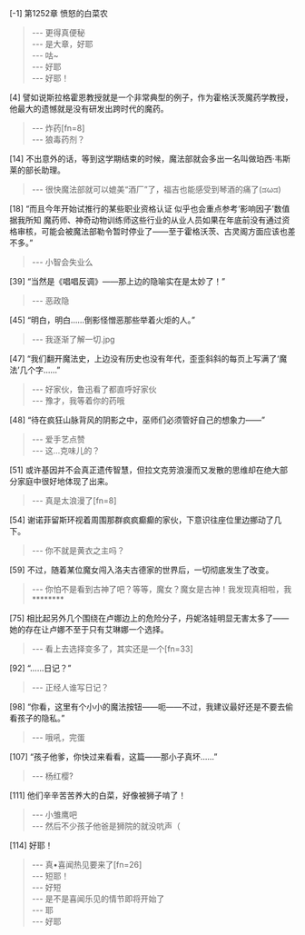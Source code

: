 
[-1] 第1252章 愤怒的白菜农
>--- 更得真便秘<br>
>--- 是大章，好耶<br>
>--- 咕~<br>
>--- 好耶<br>
>--- 好耶！<br>

[4] 譬如说斯拉格霍恩教授就是一个非常典型的例子，作为霍格沃茨魔药学教授，他最大的遗憾就是没有研发出跨时代的魔药。
>--- 炸药[fn=8]<br>
>--- 狼毒药剂？<br>

[14] 不出意外的话，等到这学期结束的时候，魔法部就会多出一名叫做珀西·韦斯莱的部长助理。
>--- 很快魔法部就可以媲美“酒厂”了，福吉也能感受到琴酒的痛了(ಡωಡ)<br>

[18] “而且今年开始试推行的某些职业资格认证 似乎也会重点参考‘影响因子’数值 据我所知 魔药师、神奇动物训练师这些行业的从业人员如果在年底前没有通过资格审核，可能会被魔法部勒令暂时停业了——至于霍格沃茨、古灵阁方面应该也差不多。”
>--- 小智会失业么<br>

[39] “当然是《唱唱反调》——那上边的隐喻实在是太妙了！”
>--- 恶政隐<br>

[45] “明白，明白……倒影怪憎恶那些举着火炬的人。”
>--- 我逐渐了解一切.jpg<br>

[47] “我们翻开魔法史，上边没有历史也没有年代，歪歪斜斜的每页上写满了‘魔法’几个字……”
>--- 好家伙，鲁迅看了都直呼好家伙<br>
>--- 豫才，我等着你的药哦<br>

[48] “待在疯狂山脉背风的阴影之中，巫师们必须管好自己的想象力——”
>--- 爱手艺点赞<br>
>--- 这…克味儿的？<br>

[51] 或许基因并不会真正遗传智慧，但拉文克劳浪漫而又发散的思维却在绝大部分家庭中很好地体现了出来。
>--- 真是太浪漫了[fn=8]<br>

[54] 谢诺菲留斯环视着周围那群疯疯癫癫的家伙，下意识往座位里边挪动了几下。
>--- 你不就是黄衣之主吗？<br>

[59] 不过，随着某位魔女闯入洛夫古德家的世界后，一切彻底发生了改变。
>--- 你怕不是看到古神了吧？等等，魔女？魔女是古神！我发现真相啦，我********<br>

[75] 相比起另外几个围绕在卢娜边上的危险分子，丹妮洛娃明显无害太多了——她的存在让卢娜不至于只有艾琳娜一个选择。
>--- 看上去选择变多了，其实还是一个[fn=33]<br>

[92] “……日记？”
>--- 正经人谁写日记？<br>

[98] “你看，这里有个小小的魔法按钮——呃——不过，我建议最好还是不要去偷看孩子的隐私。”
>--- 哦吼，完蛋<br>

[107] “孩子他爹，你快过来看看，这篇——那小子真坏……”
>--- 杨红樱?<br>

[111] 他们辛辛苦苦养大的白菜，好像被狮子啃了！
>--- 小雏鹰吧<br>
>--- 然后不少孩子他爸是狮院的就没吭声（<br>

[114] 好耶！
>--- 真•喜闻热见要来了[fn=26]<br>
>--- 短耶！<br>
>--- 好短<br>
>--- 是不是喜闻乐见的情节即将开始了<br>
>--- 耶<br>
>--- 好耶<br>
